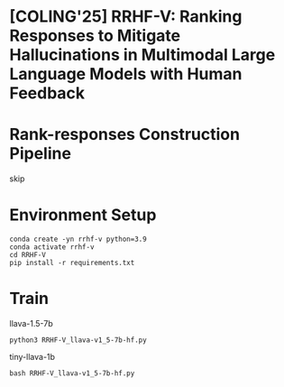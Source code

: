 # [COLING'25] RRHF-V: Ranking Responses to Mitigate Hallucinations in Multimodal Large Language Models with Human Feedback


# Rank-responses Construction Pipeline

skip


# Environment Setup

```
conda create -yn rrhf-v python=3.9
conda activate rrhf-v
cd RRHF-V
pip install -r requirements.txt
```


# Train

llava-1.5-7b
```
python3 RRHF-V_llava-v1_5-7b-hf.py
```

tiny-llava-1b
```
bash RRHF-V_llava-v1_5-7b-hf.py
```